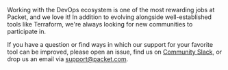 <!-- <meta>
{
    "title":"DevOps",
    "description":"An overview of our DevOps Interrations",
    "author":"Mo Lawler",
    "github":"usrdev",
    "date": "2019/12/18",
    "tag":["Devops", "Integrations"]
}
</meta> -->
Working with the DevOps ecosystem is one of the most rewarding jobs at Packet, and we love it! In addition to evolving alongside well-established tools like Terraform, we're always looking for new communities to participate in.

If you have a question or find ways in which our support for your favorite tool can be improved, please open an issue, find us on [Community Slack](https://slack.packet.com), or drop us an email via [support@packet.com](mailto:support@packet.com).

